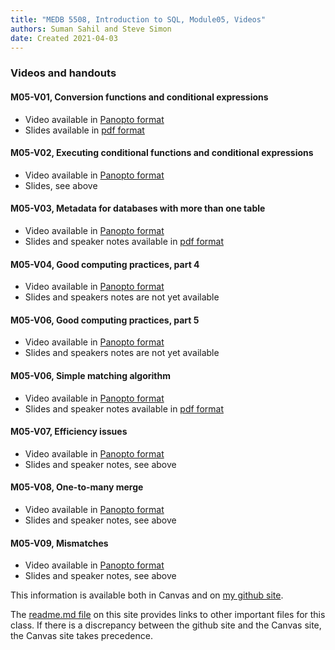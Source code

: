 ```yaml
---
title: "MEDB 5508, Introduction to SQL, Module05, Videos"
authors: Suman Sahil and Steve Simon
date: Created 2021-04-03
---
```


### Videos and handouts

#### M05-V01, Conversion functions and conditional expressions

+ Video available in [Panopto format][m05v01]
+ Slides available in [pdf format][git1]

#### M05-V02, Executing conditional functions and conditional expressions

+ Video available in [Panopto format][m05v02]
+ Slides, see above

#### M05-V03, Metadata for databases with more than one table

+ Video available in [Panopto format][m05v03]
+ Slides and speaker notes available in [pdf format][git3]

#### M05-V04, Good computing practices, part 4

+ Video available in [Panopto format][m05v04]
+ Slides and speakers notes are not yet available

#### M05-V06, Good computing practices, part 5

+ Video available in [Panopto format][m05v05]
+ Slides and speakers notes are not yet available

#### M05-V06, Simple matching algorithm

+ Video available in [Panopto format][m05v06]
+ Slides and speaker notes available in [pdf format][git4]

#### M05-V07, Efficiency issues

+ Video available in [Panopto format][m05v07]
+ Slides and speaker notes, see above

#### M05-V08, One-to-many merge

+ Video available in [Panopto format][m05v08]
+ Slides and speaker notes, see above

#### M05-V09, Mismatches

+ Video available in [Panopto format][m05v09]
+ Slides and speaker notes, see above

<!---my git--->
This information is available both in Canvas and on [my github site][thisf].

The [readme.md file][mygit] on this site provides links to other important files for this class. If there is a discrepancy between the github site and the Canvas site, the Canvas site takes precedence.

[thisf]: https://github.com/pmean/introduction-to-sql/blob/master/modules/5508-02-videos.md
[mygit]: https://github.com/pmean/introduction-to-sql/blob/master/README.md
<!---my git--->

[git1]: https://github.com/pmean/introduction-to-sql/blob/master/results/m05-v01-conversion.pdf
[git2]: https://github.com/pmean/introduction-to-sql/blob/master/results/m05-v02-conversion.pdf
[git3]: https://github.com/pmean/introduction-to-sql/blob/master/results/m05-v03-metadata.pdf
[git4]: https://github.com/pmean/introduction-to-sql/blob/master/results/m05-v06-join-mechanics.pdf

[m05v01]: https://umsystem.hosted.panopto.com/Panopto/Pages/Viewer.aspx?id=69c3af9b-5856-4364-81d8-aad3014c7ec8
[m05v02]: https://umsystem.hosted.panopto.com/Panopto/Pages/Viewer.aspx?id=1a04e3b6-59d1-4fa3-81dc-aad3016c7e48
[m05v03]: https://umsystem.hosted.panopto.com/Panopto/Pages/Viewer.aspx?id=91501179-ea5b-4c35-903e-aad801422d51
[m05v04]: https://umsystem.hosted.panopto.com/Panopto/Pages/Viewer.aspx?id=4fb06e69-fb02-429b-bb08-ab1901610c71
[m05v05]: https://umsystem.hosted.panopto.com/Panopto/Pages/Viewer.aspx?id=ddc5da52-8300-4f12-996e-ab1901641800
[m05v06]: https://umsystem.hosted.panopto.com/Panopto/Pages/Viewer.aspx?id=f1167677-68f1-4df8-9d53-ad720154936b
[m05v07]: https://umsystem.hosted.panopto.com/Panopto/Pages/Viewer.aspx?id=ef55d397-4f94-465f-8338-ad720157f129
[m05v08]: https://umsystem.hosted.panopto.com/Panopto/Pages/Viewer.aspx?id=fb81ebfc-4794-4a85-b973-ad72015ab0aa
[m05v09]: https://umsystem.hosted.panopto.com/Panopto/Pages/Viewer.aspx?id=e8938d11-1e00-46ca-a2cf-ad72015c462b
